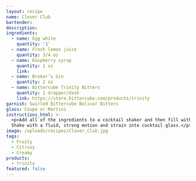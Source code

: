 ```yaml
---
layout: recipe
name: Clover Club
bartender:
description:
ingredients:
  - name: Egg white
    quantity: '1'
  - name: Fresh lemon juice
    quantity: 3/4 oz
  - name: Raspberry syrup
    quantity: 1 oz
    link:
  - name: Broker’s Gin
    quantity: 2 oz
  - name: Bittercube Trinity Bitters
    quantity: 1 dropper/dash
    link: https://store.bittercube.com/products/trinity
garnish: Swirled Bittercube Bolivar Bitters
glass: Coupe or Martini
instructions_html: >-
  <p>Add all of the ingredients to a cocktail shaker and then fill with ice.
  Shake with a fluid, strong motion and strain into cocktail glass.</p>
image: /uploads/recipes/Clover_Club.jpg
tags:
  - Fruity
  - Citrusy
  - Creamy
products:
  - trinity
featured: false
---
```



